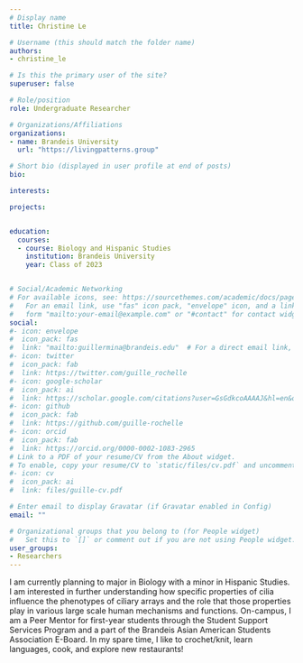 ```yaml
---
# Display name
title: Christine Le

# Username (this should match the folder name)
authors:
- christine_le

# Is this the primary user of the site?
superuser: false

# Role/position
role: Undergraduate Researcher

# Organizations/Affiliations
organizations:
- name: Brandeis University
  url: "https://livingpatterns.group"

# Short bio (displayed in user profile at end of posts)
bio: 

interests:

projects:


education:
  courses:
  - course: Biology and Hispanic Studies
    institution: Brandeis University
    year: Class of 2023


# Social/Academic Networking
# For available icons, see: https://sourcethemes.com/academic/docs/page-builder/#icons
#   For an email link, use "fas" icon pack, "envelope" icon, and a link in the
#   form "mailto:your-email@example.com" or "#contact" for contact widget.
social:
#- icon: envelope
#  icon_pack: fas
#  link: "mailto:guillermina@brandeis.edu"  # For a direct email link, use "mailto:guillermina@brandeis.edu".
#- icon: twitter
#  icon_pack: fab
#  link: https://twitter.com/guille_rochelle
#- icon: google-scholar
#  icon_pack: ai
#  link: https://scholar.google.com/citations?user=GsGdkcoAAAAJ&hl=en&oi=ao
#- icon: github
#  icon_pack: fab
#  link: https://github.com/guille-rochelle
#- icon: orcid
#  icon_pack: fab
#  link: https://orcid.org/0000-0002-1083-2965
# Link to a PDF of your resume/CV from the About widget.
# To enable, copy your resume/CV to `static/files/cv.pdf` and uncomment the lines below.
#- icon: cv
#  icon_pack: ai
#  link: files/guille-cv.pdf

# Enter email to display Gravatar (if Gravatar enabled in Config)
email: ""

# Organizational groups that you belong to (for People widget)
#   Set this to `[]` or comment out if you are not using People widget.
user_groups:
- Researchers
---
```



I am currently planning to major in Biology with a minor in Hispanic Studies. I am interested in further understanding how specific properties of cilia influence the phenotypes of ciliary arrays and the role that those properties play in various large scale human mechanisms and functions.
On-campus, I am a Peer Mentor for first-year students through the Student Support Services Program and a part of the Brandeis Asian American Students Association E-Board. In my spare time, I like to crochet/knit, learn languages, cook, and explore new restaurants!